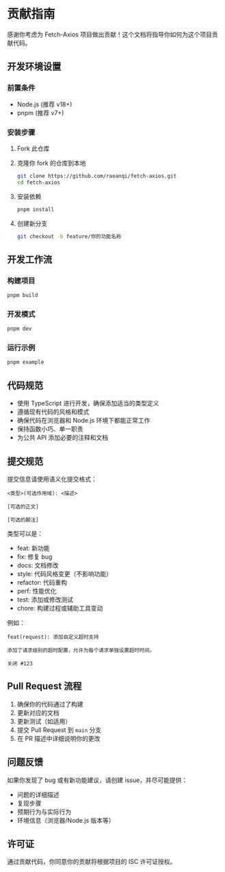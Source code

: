 # 贡献指南

感谢你考虑为 Fetch-Axios 项目做出贡献！这个文档将指导你如何为这个项目贡献代码。

## 开发环境设置

### 前置条件

- Node.js (推荐 v18+)
- pnpm (推荐 v7+)

### 安装步骤

1. Fork 此仓库
2. 克隆你 fork 的仓库到本地

   ```bash
   git clone https://github.com/raoanqi/fetch-axios.git
   cd fetch-axios
   ```

3. 安装依赖

   ```bash
   pnpm install
   ```

4. 创建新分支

   ```bash
   git checkout -b feature/你的功能名称
   ```

## 开发工作流

### 构建项目

```bash
pnpm build
```

### 开发模式

```bash
pnpm dev
```

### 运行示例

```bash
pnpm example
```

## 代码规范

- 使用 TypeScript 进行开发，确保添加适当的类型定义
- 遵循现有代码的风格和模式
- 确保代码在浏览器和 Node.js 环境下都能正常工作
- 保持函数小巧、单一职责
- 为公共 API 添加必要的注释和文档

## 提交规范

提交信息请使用语义化提交格式：

```text
<类型>(可选作用域): <描述>

[可选的正文]

[可选的脚注]
```

类型可以是：

- feat: 新功能
- fix: 修复 bug
- docs: 文档修改
- style: 代码风格变更（不影响功能）
- refactor: 代码重构
- perf: 性能优化
- test: 添加或修改测试
- chore: 构建过程或辅助工具变动

例如：

```text
feat(request): 添加自定义超时支持

添加了请求级别的超时配置，允许为每个请求单独设置超时时间。

关闭 #123
```

## Pull Request 流程

1. 确保你的代码通过了构建
2. 更新对应的文档
3. 更新测试（如适用）
4. 提交 Pull Request 到 `main` 分支
5. 在 PR 描述中详细说明你的更改

## 问题反馈

如果你发现了 bug 或有新功能建议，请创建 issue，并尽可能提供：

- 问题的详细描述
- 复现步骤
- 预期行为与实际行为
- 环境信息（浏览器/Node.js 版本等）

## 许可证

通过贡献代码，你同意你的贡献将根据项目的 ISC 许可证授权。
